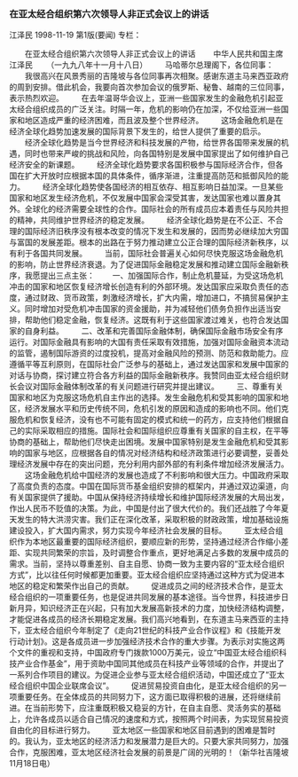 ### 在亚太经合组织第六次领导人非正式会议上的讲话
江泽民
1998-11-19
第1版(要闻)
专栏：

　　在亚太经合组织第六次领导人非正式会议上的讲话
　　中华人民共和国主席  江泽民
　　（一九九八年十一月十八日）
　　马哈蒂尔总理阁下，各位同事：
　　我很高兴在风景秀丽的吉隆坡与各位同事再次相聚。感谢东道主马来西亚政府的周到安排。借此机会，我要向首次参加会议的俄罗斯、秘鲁、越南的三位同事，表示热烈欢迎。
　　在去年温哥华会议上，亚洲一些国家发生的金融危机引起亚太经合组织成员的广泛关注。时隔一年，危机的影响仍在加深，不仅给亚洲一些国家和地区造成严重的经济困难，而且波及整个世界经济。
　　这场金融危机是在经济全球化趋势加速发展的国际背景下发生的，给世人提供了重要的启示。
　　经济全球化趋势是当今世界经济和科技发展的产物，给世界各国带来发展的机遇，同时也带来严峻的挑战和风险，向各国特别是发展中国家提出了如何维护自己经济安全的新课题。
　　经济全球化趋势要求各国积极参与国际经济合作，但各国在扩大开放时应根据本国的具体条件，循序渐进，注重提高防范和抵御风险的能力。
　　经济全球化趋势使各国经济的相互依存、相互影响日益加深。一旦某些国家和地区发生经济危机，不仅发展中国家会深受其害，发达国家也难以置身其外。全球化的经济需要全球性的合作。国际社会的所有成员应本着责任与风险共担的精神，共同维护世界经济的稳定发展。
　　经济全球化趋势是在不公正、不合理的国际经济旧秩序没有根本改变的情况下发生和发展的，因而势必继续加大穷国与富国的发展差距。根本的出路在于努力推动建立公正合理的国际经济新秩序，以有利于各国共同发展。
　　当前，国际社会普遍关心如何尽快克服这场金融危机的影响，防止世界经济衰退。为了促进国际金融稳定发展和推动建立国际金融新秩序，我愿提出三点主张：
　　一、加强国际合作，制止危机蔓延，为受这场危机冲击的国家和地区恢复经济增长创造有利的外部环境。发达国家应采取负责任的态度，通过财政、货币政策，刺激经济增长，扩大内需，增加进口，不搞贸易保护主义。同时增加对受危机冲击国家的资金援助，并为减轻他们债务负担作出适当安排，帮助他们稳定金融，恢复经济。这既有利于这些国家渡过难关，也符合发达国家的自身利益。
　　二、改革和完善国际金融体制，确保国际金融市场安全有序运行。对国际金融具有影响的大国有责任采取有效措施，加强对国际金融资本流动的监管，遏制国际游资的过度投机，提高对金融风险的预测、防范和救助能力。应遵循平等互利原则，在国际社会广泛参与的基础上，通过发达国家和发展中国家的对话与协商，探讨建立符合各方利益的国际金融新秩序。我赞同由亚太经合组织财长会议对国际金融体制改革的有关问题进行研究并提出建议。
　　三、尊重有关国家和地区为克服这场危机自主作出的选择。发生金融危机和受其影响的国家和地区，经济发展水平和历史传统不同，危机引发的原因和造成的影响也不同。他们克服危机和恢复经济，没有也不可能有固定的模式和统一的药方，应支持他们根据自己的实际采取相应的措施。国际社会和国际组织应尊重有关国家的自主权，在平等协商的基础上，帮助他们尽快走出困境。发展中国家特别是发生金融危机和受其影响的国家与地区，应根据各自的情况对经济结构和经济政策进行必要调整，妥善处理经济发展中存在的突出问题，充分利用内部外部的有利条件增加经济发展活力。
　　这场金融危机给中国经济的发展也造成了不利影响和很大压力。中国政府采取了高度负责的态度。中国在国际货币基金组织安排的框架内，并通过双边渠道，向有关国家提供了援助。中国从保持经济持续增长和维护国际经济发展的大局出发，作出人民币不贬值的决策。为此，中国是付出了很大代价的。我们还战胜了今年夏天发生的特大洪涝灾害。我们正在深化改革，采取积极的财政政策，增加基础设施建设投入，扩大国内需求，努力实现今年经济社会发展的目标。
　　亚太经合组织作为本地区最重要的国际经济组织，要顺应新的形势，坚持通过经济合作缩小差距、实现共同繁荣的宗旨，及时调整合作重点，更好地满足占多数的发展中成员的需求。当前，坚持以尊重差别、自主自愿、协商一致为主要内容的“亚太经合组织方式”，比以往任何时候都更加重要。亚太经合组织应坚持通过这种方式为促进本地区的稳定和繁荣作出自己的贡献。
　　促进成员之间的经济技术合作，是亚太经合组织的一项重要任务，也是促进共同发展的基本途径。当今世界，科技进步日新月异，知识经济正在兴起，只有加大发展高新技术的力度，加快经济结构调整，才能促进各成员的经济长期稳定发展。我们高兴地看到，在东道主马来西亚的主持下，亚太经合组织今年制定了《走向21世纪的科技产业合作议程》和《技能开发行动计划》。这是各成员进一步加强经济技术合作的重大步骤。为表示对实施这两个文件的重视和支持，中国政府专门拨款1000万美元，设立“中国亚太经合组织科技产业合作基金”，用于资助中国同其他成员在科技产业等领域的合作，并提出了一系列合作项目的建议。为促进企业参与亚太经合组织活动，中国还成立了“亚太经合组织中国企业联席会议”。
　　促进贸易投资自由化，是亚太经合组织的另一项重要任务。在全体成员的共同努力下，这方面已取得积极的进展，还将继续前进。在当前形势下，应注重既积极又稳妥的方针，在自主自愿、灵活务实的基础上，允许各成员以适合自己情况的速度和方式，按照两个时间表，为实现贸易投资自由化的目标进行努力。
　　亚太地区一些国家和地区目前遇到的困难是暂时的。我认为，亚太地区的经济活力和发展潜力是巨大的。只要大家共同努力，加强合作，克服困难，亚太地区经济社会发展的前景是广阔的光明的！（新华社吉隆坡11月18日电）
